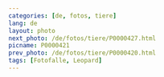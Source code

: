 ```yaml
---
categories: [de, fotos, tiere]
lang: de
layout: photo
next_photo: /de/fotos/tiere/P0000427.html
picname: P0000421
prev_photo: /de/fotos/tiere/P0000420.html
tags: [Fotofalle, Leopard]
---
```

